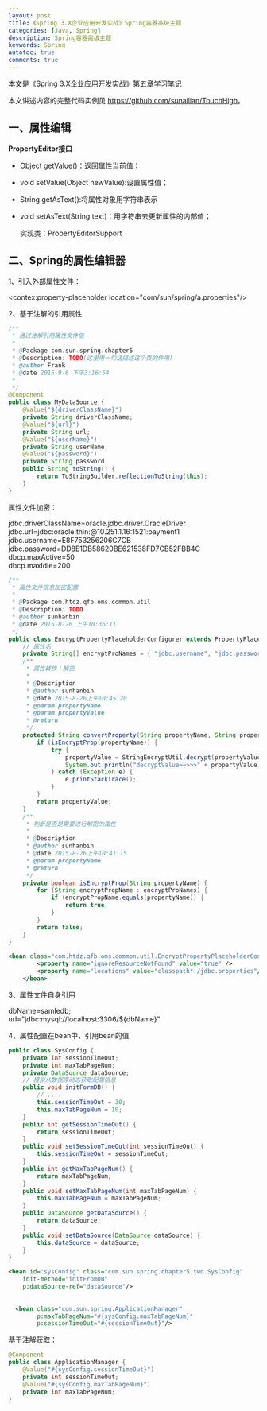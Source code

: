 ```yaml
---
layout: post
title: 《Spring 3.X企业应用开发实战》Spring容器高级主题
categories: [Java, Spring]
description: Spring容器高级主题
keywords: Spring
autotoc: true
comments: true
---
```


本文是《Spring 3.X企业应用开发实战》第五章学习笔记

本文讲述内容的完整代码实例见 <https://github.com/sunailian/TouchHigh>。

## 一、属性编辑

**PropertyEditor接口**

- Object getValue()：返回属性当前值；
- void setValue(Object newValue):设置属性值；
- String getAsText():将属性对象用字符串表示
- void setAsText(String text)：用字符串去更新属性的内部值；

  实现类：PropertyEditorSupport

## 二、Spring的属性编辑器

1、引入外部属性文件：
 
<contex:property-placeholder location="com/sun/spring/a.properties"/>

2、基于注解的引用属性

```java
/**
 * 通过注解引用属性文件值
 * 
 * @Package com.sun.spring.chapter5
 * @Description: TODO(这里用一句话描述这个类的作用)
 * @author Frank
 * @date 2015-9-6 下午3:16:54
 * 
 */
@Component
public class MyDataSource {
    @Value("${driverClassName}")
    private String driverClassName;
    @Value("${url}")
    private String url;
    @Value("${userName}")
    private String userName;
    @Value("${password}")
    private String password;
    public String toString() {
        return ToStringBuilder.reflectionToString(this);
    }
}
```
属性文件加密：

jdbc.driverClassName=oracle.jdbc.driver.OracleDriver<br/>
jdbc.url=jdbc\:oracle\:thin\:@10.251.1.16\:1521\:payment1<br/>
jdbc.username=E8F753256206C7CB<br/>
jdbc.password=DD8E1DB58620BE621538FD7CB52FBB4C<br/>
dbcp.maxActive=50<br/>
dbcp.maxIdle=200 <br/>

```java
/**
 * 属性文件信息加密配置
 * 
 * @Package com.htdz.qfb.oms.common.util
 * @Description: TODO
 * @author sunhanbin
 * @date 2015-8-26 上午10:36:11
 */
public class EncryptPropertyPlaceholderConfigurer extends PropertyPlaceholderConfigurer {
    // 属性名
    private String[] encryptProNames = { "jdbc.username", "jdbc.password" };
    /**
     * 属性转换：解密
     * 
     * @Description
     * @author sunhanbin
     * @date 2015-8-26上午10:45:20
     * @param propertyName
     * @param propertyValue
     * @return
     */
    protected String convertProperty(String propertyName, String propertyValue) {
        if (isEncryptProp(propertyName)) {
            try {
                propertyValue = StringEncryptUtil.decrypt(propertyValue);
                System.out.println("decryptValue==>>>" + propertyValue);
            } catch (Exception e) {
                e.printStackTrace();
            }
        }
        return propertyValue;
    }
    /**
     * 判断是否是需要进行解密的属性
     * 
     * @Description
     * @author sunhanbin
     * @date 2015-8-26上午10:41:15
     * @param propertyName
     * @return
     */
    private boolean isEncryptProp(String propertyName) {
        for (String encryptPropName : encryptProNames) {
            if (encryptPropName.equals(propertyName)) {
                return true;
            }
        }
        return false;
    }
}  
```

```xml
<bean class="com.htdz.qfb.oms.common.util.EncryptPropertyPlaceholderConfigurer">
        <property name="ignoreResourceNotFound" value="true" />
        <property name="locations" value="classpath*:/jdbc.properties"/>
    </bean>  
```

3、属性文件自身引用

dbName=samledb;<br/>
url="jdbc:mysql://localhost:3306/${dbName}"<br/>

4、属性配置在bean中，引用bean的值
 
```java
public class SysConfig {
    private int sessionTimeOut;
    private int maxTabPageNum;
    private DataSource dataSource;
    // 模拟从数据库动态获取配置信息
    public void initFormDB() {
        // ....
        this.sessionTimeOut = 30;
        this.maxTabPageNum = 10;
    }
    public int getSessionTimeOut() {
        return sessionTimeOut;
    }
    public void setSessionTimeOut(int sessionTimeOut) {
        this.sessionTimeOut = sessionTimeOut;
    }
    public int getMaxTabPageNum() {
        return maxTabPageNum;
    }
    public void setMaxTabPageNum(int maxTabPageNum) {
        this.maxTabPageNum = maxTabPageNum;
    }
    public DataSource getDataSource() {
        return dataSource;
    }
    public void setDataSource(DataSource dataSource) {
        this.dataSource = dataSource;
    }
}
```

```xml
<bean id="sysConfig" class="com.sun.spring.chapter5.two.SysConfig"
    init-method="initFromDB"
    p:dataSource-ref="dataSource"/>
  
  
  <bean class="com.sun.spring.ApplicationManager"
        p:maxTabPageNum="#{sysConfig.maxTabPageNum}"
        p:sessionTimeOut="#{sessionTimeOut}"/>  
```

基于注解获取：

```java
@Component
public class ApplicationManager {
    @Value("#{sysConfig.sessionTimeOut}")
    private int sessionTimeOut;
    @Value("#{sysConfig.maxTabPageNum}")
    private int maxTabPageNum;
}  
```